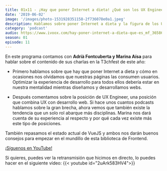 ```yaml
---
title: 01x11 - ¡Hay que poner Internet a dieta! ¿Qué son los UX Engineer?
date: '2019-06-02'
image: '/images/photo-1531928351158-2f736078e0a1.jpeg'
description: Hablamos sobre poner Internet a dieta y la figura de los UX Engineer con Adria Fontcuberta y Marina Aisa, que hicieron charlas al respecto en la T3chfest 2019.
category: 'podcast'
audio: https://www.ivoox.com/hay-poner-internet-a-dieta-que-es_mf_36586428_feed_1.mp3
season: 01
episode: 11
---
```


En este programa contamos con **Adrià Fontcuberta y Marina Aísa** para hablar sobre el contenido de sus charlas en la T3chfest de este año:

- Primero hablamos sobre que hay que poner Internet a dieta y cómo en ocasiones nos olvidamos que nuestras páginas las consumen usuarios. Optimizar la experiencia de desarrollo para todos ellos debería estar en nuestra mentalidad mientras diseñamos y desarrollamos webs.

- Después comentamos sobre la posición de UX Engineer, una posición que combina UX con desarrollo web. Si hace unos cuantos podcasts hablamos sobre la gran brecha, ahora vemos que también existe la tendencia que un solo rol abarque más disciplinas. Marina nos dará cuenta de su experiencia al respecto y por qué cada vez existe más este tipo de posiciones.

También repasamos el estado actual de VueJS y ambos nos darán buenos consejos para empezar en el mundillo de esta biblioteca de Frontend.

[¡Síguenos en YouTube!](https://www.youtube.com/c/midudev?sub_confirmation=1)

Si quieres, puedes ver la retransmisión que hicimos en directo, lo puedes hacer en el siguiente vídeo:
{{< youtube id="2uArk583HV4">}}